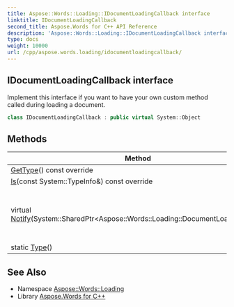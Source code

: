 ```yaml
---
title: Aspose::Words::Loading::IDocumentLoadingCallback interface
linktitle: IDocumentLoadingCallback
second_title: Aspose.Words for C++ API Reference
description: 'Aspose::Words::Loading::IDocumentLoadingCallback interface. Implement this interface if you want to have your own custom method called during loading a document in C++.'
type: docs
weight: 10000
url: /cpp/aspose.words.loading/idocumentloadingcallback/
---
```

## IDocumentLoadingCallback interface


Implement this interface if you want to have your own custom method called during loading a document.

```cpp
class IDocumentLoadingCallback : public virtual System::Object
```

## Methods

| Method | Description |
| --- | --- |
| [GetType](./gettype/)() const override |  |
| [Is](./is/)(const System::TypeInfo\&) const override |  |
| virtual [Notify](./notify/)(System::SharedPtr\<Aspose::Words::Loading::DocumentLoadingArgs\>) | This is called to notify of document loading progress. |
| static [Type](./type/)() |  |
## See Also

* Namespace [Aspose::Words::Loading](../)
* Library [Aspose.Words for C++](../../)
